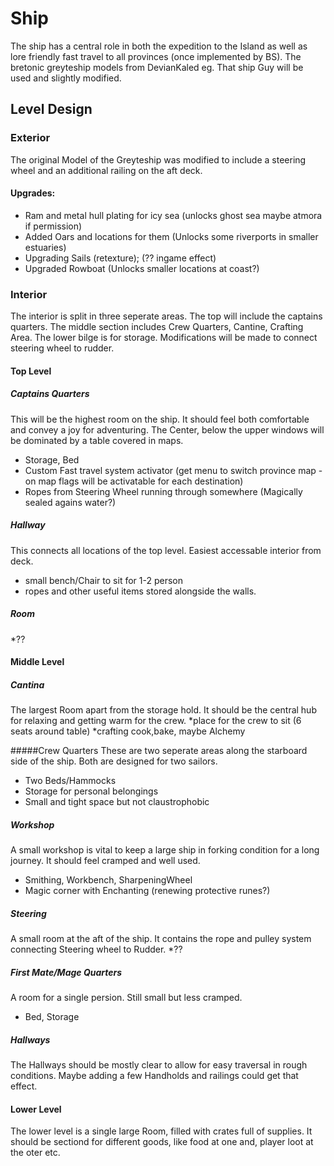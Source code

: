 # Ship
The ship has a central role in both the expedition to the Island as well as lore friendly fast travel to all provinces (once implemented by BS). The bretonic greyteship models from DevianKaled eg. That ship Guy will be used and slightly modified.

## Level Design
### Exterior
The original Model of the Greyteship was modified to include a steering wheel and an additional railing on the aft deck.

#### Upgrades:
* Ram and metal hull plating for icy sea (unlocks ghost sea maybe atmora if permission)
* Added Oars and locations for them (Unlocks some riverports in smaller estuaries)
* Upgrading Sails (retexture); (?? ingame effect)
* Upgraded Rowboat (Unlocks smaller locations at coast?)


### Interior
The interior is split in three seperate areas. The top will include the captains quarters. The middle section includes Crew Quarters, Cantine, Crafting Area. The lower bilge is for storage. 
Modifications will be made to connect steering wheel to rudder.

#### Top Level
##### Captains Quarters
This will be the highest room on the ship. It should feel both comfortable and convey a joy for adventuring. The Center, below the upper windows will be dominated by a table covered in maps.
* Storage, Bed
* Custom Fast travel system activator (get menu to switch province map - on map flags will be activatable for each destination)
* Ropes from Steering Wheel running through somewhere (Magically sealed agains water?)

##### Hallway
This connects all locations of the top level. Easiest accessable interior from deck.
* small bench/Chair to sit for 1-2 person
* ropes and other useful items stored alongside the walls.

##### Room
*??

#### Middle Level
##### Cantina
The largest Room apart from the storage hold. It should be the central hub for relaxing and getting warm for the crew.
*place for the crew to sit (6 seats around table)
*crafting cook,bake, maybe Alchemy

#####Crew Quarters
These are two seperate areas along the starboard side of the ship. Both are designed for two sailors.
* Two Beds/Hammocks
* Storage for personal belongings
* Small and tight space but not claustrophobic

##### Workshop
A small workshop is vital to keep a large ship in forking condition for a long journey. It should feel cramped and well used.
* Smithing, Workbench, SharpeningWheel
* Magic corner with Enchanting (renewing protective runes?)

##### Steering
A small room at the aft of the ship. It contains the rope and pulley system connecting Steering wheel to Rudder.
*??

##### First Mate/Mage Quarters
A room for a single persion. Still small but less cramped.
* Bed, Storage

##### Hallways
The Hallways should be mostly clear to allow for easy traversal in rough conditions. Maybe adding a few Handholds and railings could get that effect.

#### Lower Level
The lower level is a single large Room, filled with crates full of supplies. It should be sectiond for different goods, like food at one and, player loot at the oter etc.
